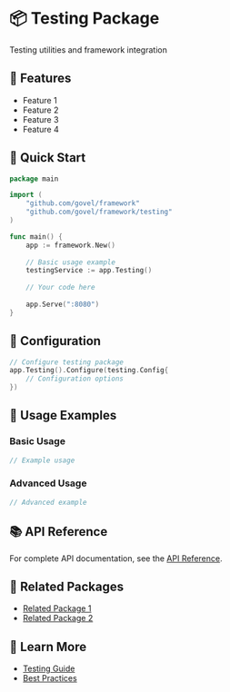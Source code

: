 # 📦 Testing Package

Testing utilities and framework integration

## 🌟 Features

- Feature 1
- Feature 2
- Feature 3
- Feature 4

## 🚀 Quick Start

```go
package main

import (
    "github.com/govel/framework"
    "github.com/govel/framework/testing"
)

func main() {
    app := framework.New()
    
    // Basic usage example
    testingService := app.Testing()
    
    // Your code here
    
    app.Serve(":8080")
}
```

## 📖 Configuration

```go
// Configure testing package
app.Testing().Configure(testing.Config{
    // Configuration options
})
```

## 🔧 Usage Examples

### Basic Usage

```go
// Example usage
```

### Advanced Usage

```go
// Advanced example
```

## 📚 API Reference

For complete API documentation, see the [API Reference](../../api-reference/testing.md).

## 🔗 Related Packages

- [Related Package 1](../package1/README.md)
- [Related Package 2](../package2/README.md)

## 📖 Learn More

- [Testing Guide](guide.md)
- [Best Practices](best-practices.md)
